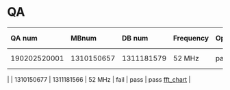 # QA

| QA num         | MBnum       | DB num         | Frequency | OpenBTS | TX     | RX verify                                                                                      | 
| :------------- | :---------- | :------------  | :-------- | :------ | :---   | :--------------------------------------------------------------------------------------------- |
| 190202520001   | 1310150657  | 1311181579     | 52 MHz    | pass    | pass   | pass  [fft_chart](https://rfagora.s3.us-east-1.amazonaws.com/buyer/ORBCOMM/1310150657_rx.png)  |


|                | 1310150677  | 1311181566     | 52 MHz    | fail    | pass   | pass  [fft_chart](https://rfagora.s3.us-east-1.amazonaws.com/buyer/ORBCOMM/1310150677_rx.png)  |